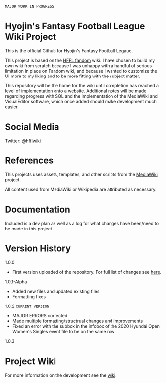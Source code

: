 `MAJOR WORK IN PROGRESS`
# Hyojin's Fantasy Football League Wiki Project
This is the official Github for Hyojin's Fantasy Football Legaue.

This project is based on the <a href="https://hffl.fandom.com">HFFL fandom</a> wiki. I have chosen to build my own wiki from scratch because I was unhappy with a handful of serious limitation in place on Fandom wiki, and because I wanted to customize the UI more to my liking and to be more fitting with the subject matter.

This repository will be the home for the wiki until completion has reached a level of implementation onto a website. Additional notes will be made regarding progress with SQL and the implementation of the MediaWiki and VisualEditor software, which once added should make development much easier.

# Social Media
Twitter: <a href="https://twitter.com/hfflwiki">@hfflwiki</a>

# References
This projects uses assets, templates, and other scripts from the <a href="https://www.mediawiki.org/wiki/MediaWiki">MediaWiki</a> project.

All content used from MediaWiki or Wikipedia are attributed as necessary.

# Documentation
Included is a dev plan as well as a log for what changes have been/need to be made in this project.

# Version History
1.0.0

  * First version uploaded of the repository. For full list of changes see <a href="https://github.com/pyrocatnip/HFFL/releases/tag/1.0.0-alpha">here</a>.

1.0,1-Alpha

  * Added new files and updated existing files
  * Formatting fixes

1.0.2 `CURRENT VERSION`

  * MAJOR ERRORS corrected
  * Made multiple formatting/structrual changes and improvements
  * Fixed an error with the subbox in the infobox of the 2020 Hyundai Open Women's Singles event file to be on the same row

1.0.3

<h1>Project Wiki</h1>

For more information on the development see the <a href="Wiki">wiki</a>.
